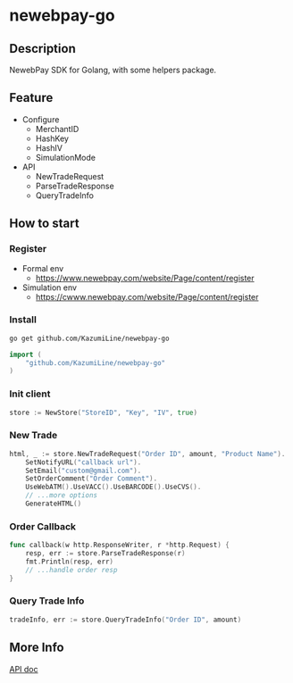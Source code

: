 # newebpay-go

## Description
NewebPay SDK for Golang, with some helpers package.

## Feature
- Configure
    - MerchantID
    - HashKey
    - HashIV
    - SimulationMode
- API
    - NewTradeRequest
    - ParseTradeResponse
    - QueryTradeInfo

## How to start
### Register
- Formal env
    - https://www.newebpay.com/website/Page/content/register
- Simulation env
    - https://cwww.newebpay.com/website/Page/content/register

### Install
```sh
go get github.com/KazumiLine/newebpay-go
```
```go
import (
    "github.com/KazumiLine/newebpay-go"
)
```
### Init client
```go
store := NewStore("StoreID", "Key", "IV", true)
```
### New Trade
```go
html, _ := store.NewTradeRequest("Order ID", amount, "Product Name").
    SetNotifyURL("callback url").
    SetEmail("custom@gmail.com").
    SetOrderComment("Order Comment").
    UseWebATM().UseVACC().UseBARCODE().UseCVS().
    // ...more options
    GenerateHTML()
```
### Order Callback
```go
func callback(w http.ResponseWriter, r *http.Request) {
    resp, err := store.ParseTradeResponse(r)
    fmt.Println(resp, err)
    // ...handle order resp
}
```
### Query Trade Info
```go
tradeInfo, err := store.QueryTradeInfo("Order ID", amount)
```

## More Info
[API doc](https://www.newebpay.com/website/Page/content/download_api)